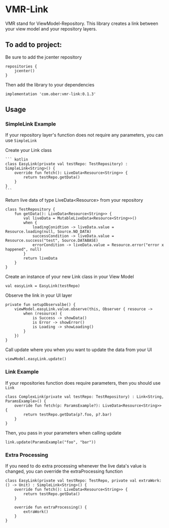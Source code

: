 # VMR-Link
VMR stand for ViewModel-Repository.  This library creates a link between your view model and your repository layers.

## To add to project:

Be sure to add the jcenter repository

    repositories {
        jcenter()
    }

Then add the library to your dependencies

    implementation 'com.ober:vmr-link:0.1.3'
    

## Usage

### SimpleLink Example

If your repository layer's function does not require any parameters, you can use `SimpleLink`

Create your Link class

    ``` kotlin
    class EasyLink(private val testRepo: TestRepository) : SimpleLink<String>() {
        override fun fetch(): LiveData<Resource<String>> {
            return testRepo.getData()
        }
    }
    ```
    
Return live data of type LiveData<Resource<T>> from your repository

    class TestRepository {
        fun getData(): LiveData<Resource<String>> {
            val liveData = MutableLiveData<Resource<String>>()
            when {
                loadingConidtion -> liveData.value = Resource.loading(null, Source.NO_DATA)
                successCondition -> liveData.value = Resource.success("test", Source.DATABASE)
                errorCondition -> liveData.value = Resource.error("error x happened", null)
            }
            return liveData
        }
    }
    
Create an instance of your new Link class in your View Model

    val easyLink = EasyLink(testRepo)
    
Observe the link in your UI layer

    private fun setupObservalbe() {
        viewModel.easyLink.value.observe(this, Observer { resource ->
            when (resource) {
                is Success -> showData()
                is Error -> showError()
                is Loading -> showLoading()
            }
        })
    }
    
Call update where you when you want to update the data from your UI

    viewModel.easyLink.update()
    
### Link Example

If your repositories function does require parameters, then you should use `Link`

    class ComplexLink(private val testRepo: TestRepository) : Link<String, ParamsExample>() {
        override fun fetch(p: ParamsExample?): LiveData<Resource<String>> {
            return testRepo.getData(p?.foo, p?.bar)
        }
    }
    
Then, you pass in your parameters when calling update

    link.update(ParamsExample("foo", "bar"))
    
### Extra Processing

If you need to do extra processing whenever the live data's value is changed, you can override the extraProcessing function

    class EasyLink(private val testRepo: TestRepo, private val extraWork: () -> Unit) : SimpleLink<String>() {
        override fun fetch(): LiveData<Resource<String>> {
            return testRepo.getData()
        }

        override fun extraProcessing() {
            extraWork()
        }
    }